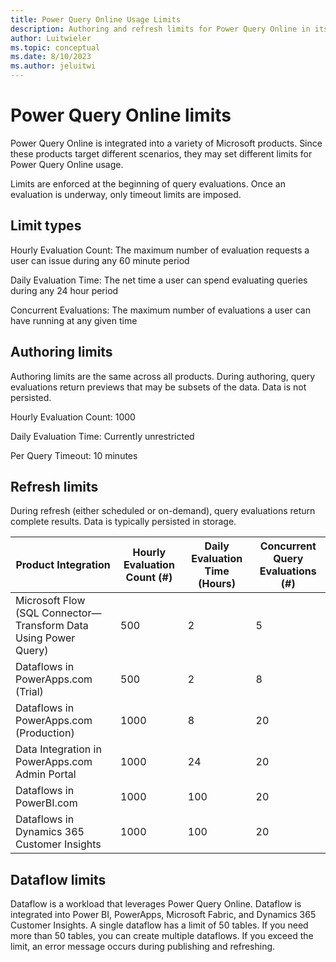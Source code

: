 ```yaml
---
title: Power Query Online Usage Limits
description: Authoring and refresh limits for Power Query Online in its various product integrations.
author: Luitwieler
ms.topic: conceptual
ms.date: 8/10/2023
ms.author: jeluitwi
---
```


# Power Query Online limits

Power Query Online is integrated into a variety of Microsoft products. Since these products target different scenarios, they may set different limits for Power Query Online usage.

Limits are enforced at the beginning of query evaluations. Once an evaluation is underway, only timeout limits are imposed.

## Limit types

Hourly Evaluation Count: The maximum number of evaluation requests a user can issue during any 60 minute period

Daily Evaluation Time: The net time a user can spend evaluating queries during any 24 hour period

Concurrent Evaluations: The maximum number of evaluations a user can have running at any given time

## Authoring limits

Authoring limits are the same across all products. During authoring, query evaluations return previews that may be subsets of the data. Data is not persisted.

Hourly Evaluation Count: 1000

Daily Evaluation Time: Currently unrestricted

Per Query Timeout: 10 minutes

## Refresh limits

During refresh (either scheduled or on-demand), query evaluations return complete results. Data is typically persisted in storage.

| Product Integration | Hourly Evaluation Count (#) | Daily Evaluation Time (Hours) | Concurrent Query Evaluations (#) |
|--|--|--|--|
| Microsoft Flow (SQL Connector&mdash;Transform Data Using Power Query) | 500 | 2 | 5 |
| Dataflows in PowerApps.com (Trial)| 500 | 2 | 8 |
| Dataflows in PowerApps.com (Production) | 1000 | 8 | 20 |
| Data Integration in PowerApps.com Admin Portal | 1000 | 24 | 20 |
| Dataflows in PowerBI.com | 1000 | 100 | 20 |
| Dataflows in Dynamics 365 Customer Insights | 1000 | 100 | 20 |

## Dataflow limits

Dataflow is a workload that leverages Power Query Online. Dataflow is integrated into Power BI, PowerApps, Microsoft Fabric, and Dynamics 365 Customer Insights.
A single dataflow has a limit of 50 tables. If you need more than 50 tables, you can create multiple dataflows. If you exceed the limit, an error message occurs during publishing and refreshing.
